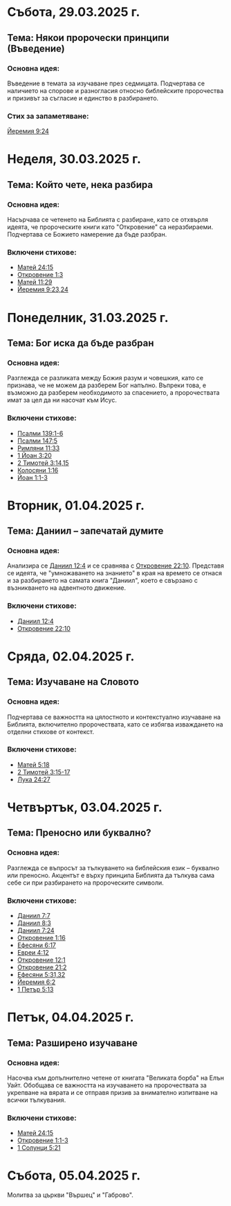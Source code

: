 # Събота, 29.03.2025 г.

## Тема: Някои пророчески принципи (Въведение)

### Основна идея:
Въведение в темата за изучаване през седмицата. Подчертава се наличието на спорове и разногласия относно библейските пророчества и призивът за съгласие и единство в разбирането.

### Стих за запаметяване:
[Йеремия 9:24](https://www.bible.com/bg/bible/23/JER.9.24)

# Неделя, 30.03.2025 г.

## Тема: Който чете, нека разбира

### Основна идея:
Насърчава се четенето на Библията с разбиране, като се отхвърля идеята, че пророческите книги като "Откровение" са неразбираеми. Подчертава се Божието намерение да бъде разбран.

### Включени стихове:
* [Матей 24:15](https://www.bible.com/bg/bible/23/MAT.24.15)
* [Откровение 1:3](https://www.bible.com/bg/bible/23/REV.1.3)
* [Матей 11:29](https://www.bible.com/bg/bible/23/MAT.11.29)
* [Йеремия 9:23,24](https://www.bible.com/bg/bible/23/JER.9.23-24)

# Понеделник, 31.03.2025 г.

## Тема: Бог иска да бъде разбран

### Основна идея:
Разглежда се разликата между Божия разум и човешкия, като се признава, че не можем да разберем Бог напълно. Въпреки това, е възможно да разберем необходимото за спасението, а пророчествата имат за цел да ни насочат към Исус.

### Включени стихове:
* [Псалми 139:1-6](https://www.bible.com/bg/bible/23/PSA.139.1-6)
* [Псалми 147:5](https://www.bible.com/bg/bible/23/PSA.147.5)
* [Римляни 11:33](https://www.bible.com/bg/bible/23/ROM.11.33)
* [1 Йоан 3:20](https://www.bible.com/bg/bible/23/1JN.3.20)
* [2 Тимотей 3:14,15](https://www.bible.com/bg/bible/23/2TI.3.14-15)
* [Колосяни 1:16](https://www.bible.com/bg/bible/23/COL.1.16)
* [Йоан 1:1-3](https://www.bible.com/bg/bible/23/JHN.1.1-3)

# Вторник, 01.04.2025 г.

## Тема: Даниил – запечатай думите

### Основна идея:
Анализира се [Даниил 12:4](https://www.bible.com/bg/bible/23/DAN.12.4) и се сравнява с [Откровение 22:10](https://www.bible.com/bg/bible/23/REV.22.10). Представя се идеята, че "умножаването на знанието" в края на времето се отнася и за разбирането на самата книга "Даниил", което е свързано с възникването на адвентното движение.

### Включени стихове:
* [Даниил 12:4](https://www.bible.com/bg/bible/23/DAN.12.4)
* [Откровение 22:10](https://www.bible.com/bg/bible/23/REV.22.10)

# Сряда, 02.04.2025 г.

## Тема: Изучаване на Словото

### Основна идея:
Подчертава се важността на цялостното и контекстуално изучаване на Библията, включително пророчествата, като се избягва изваждането на отделни стихове от контекст.

### Включени стихове:
* [Матей 5:18](https://www.bible.com/bg/bible/23/MAT.5.18)
* [2 Тимотей 3:15-17](https://www.bible.com/bg/bible/23/2TI.3.15-17)
* [Лука 24:27](https://www.bible.com/bg/bible/23/LUK.24.27)

# Четвъртък, 03.04.2025 г.

## Тема: Преносно или буквално?

### Основна идея:
Разглежда се въпросът за тълкуването на библейския език – буквално или преносно. Акцентът е върху принципа Библията да тълкува сама себе си при разбирането на пророческите символи.

### Включени стихове:
* [Даниил 7:7](https://www.bible.com/bg/bible/23/DAN.7.7)
* [Даниил 8:3](https://www.bible.com/bg/bible/23/DAN.8.3)
* [Даниил 7:24](https://www.bible.com/bg/bible/23/DAN.7.24)
* [Откровение 1:16](https://www.bible.com/bg/bible/23/REV.1.16)
* [Ефесяни 6:17](https://www.bible.com/bg/bible/23/EPH.6.17)
* [Евреи 4:12](https://www.bible.com/bg/bible/23/HEB.4.12)
* [Откровение 12:1](https://www.bible.com/bg/bible/23/REV.12.1)
* [Откровение 21:2](https://www.bible.com/bg/bible/23/REV.21.2)
* [Ефесяни 5:31,32](https://www.bible.com/bg/bible/23/EPH.5.31-32)
* [Йеремия 6:2](https://www.bible.com/bg/bible/23/JER.6.2)
* [1 Петър 5:13](https://www.bible.com/bg/bible/23/1PE.5.13)

# Петък, 04.04.2025 г.

## Тема: Разширено изучаване

### Основна идея:
Насочва към допълнително четене от книгата "Великата борба" на Елън Уайт. Обобщава се важността на изучаването на пророчествата за укрепване на вярата и се отправя призив за внимателно изпитване на всички тълкувания.

### Включени стихове:
* [Матей 24:15](https://www.bible.com/bg/bible/23/MAT.24.15)
* [Откровение 1:1-3](https://www.bible.com/bg/bible/23/REV.1.1-3)
* [1 Солунци 5:21](https://www.bible.com/bg/bible/23/1TH.5.21)

# Събота, 05.04.2025 г.

Молитва за църкви "Вършец" и "Габрово".
